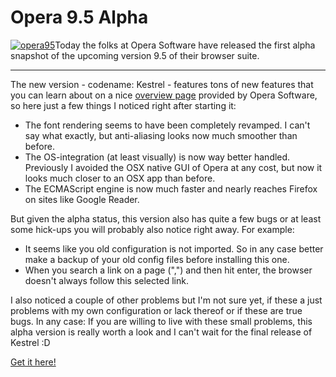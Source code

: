 # Opera 9.5 Alpha

<a class="left" href="http://myskitch.com/zerok/opera95-20070904-184202/"><img src="http://myskitch.com/zerok/opera95-20070904-184202.png/preview.jpg" alt="opera95" /></a>Today the folks at Opera Software have released the first alpha snapshot of the upcoming version 9.5 of their browser suite.

-------------------------------

The new version - codename: Kestrel - features tons of new features that you can learn about on a nice [overview page](http://www.opera.com/products/desktop/next/) provided by Opera Software, so here just a few things I noticed right after starting it:

* The font rendering seems to have been completely revamped. I can't say what exactly, but anti-aliasing looks now much smoother than before.
* The OS-integration (at least visually) is now way better handled. Previously I avoided the OSX native GUI of Opera at any cost, but now it looks much closer to an OSX app than before.
* The ECMAScript engine is now much faster and nearly reaches Firefox on sites like Google Reader. 

But given the alpha status, this version also has quite a few bugs or at least some hick-ups you will probably also notice right away. For example: 

* It seems like you old configuration is not imported. So in any case better make a backup of your old config files before installing this one.
* When you search a link on a page (",") and then hit enter, the browser doesn't always follow this selected link.

I also noticed a couple of other problems but I'm not sure yet, if these a just problems with my own configuration or lack thereof or if these are true bugs. In any case: If you are willing to live with these small problems, this alpha version is really worth a look and I can't wait for the final release of Kestrel :D

[Get it here!](http://my.opera.com/desktopteam/blog/2007/09/04/go-and-get-opera-9-5-alpha-3)
